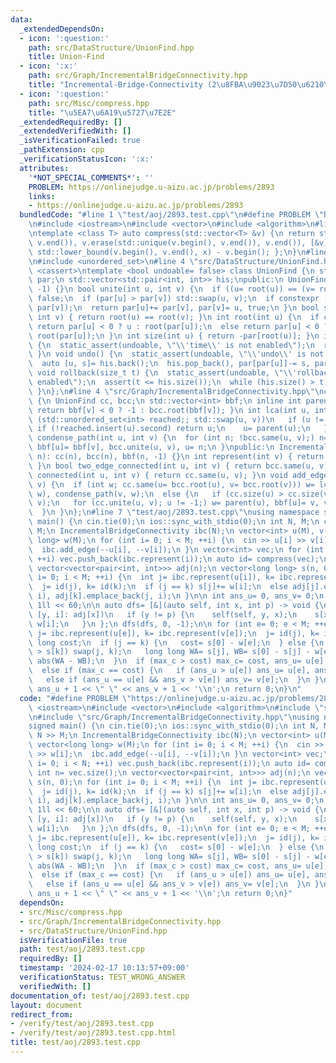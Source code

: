 ```yaml
---
data:
  _extendedDependsOn:
  - icon: ':question:'
    path: src/DataStructure/UnionFind.hpp
    title: Union-Find
  - icon: ':x:'
    path: src/Graph/IncrementalBridgeConnectivity.hpp
    title: "Incremental-Bridge-Connectivity (2\u8FBA\u9023\u7D50\u6210\u5206)"
  - icon: ':question:'
    path: src/Misc/compress.hpp
    title: "\u5EA7\u6A19\u5727\u7E2E"
  _extendedRequiredBy: []
  _extendedVerifiedWith: []
  _isVerificationFailed: true
  _pathExtension: cpp
  _verificationStatusIcon: ':x:'
  attributes:
    '*NOT_SPECIAL_COMMENTS*': ''
    PROBLEM: https://onlinejudge.u-aizu.ac.jp/problems/2893
    links:
    - https://onlinejudge.u-aizu.ac.jp/problems/2893
  bundledCode: "#line 1 \"test/aoj/2893.test.cpp\"\n#define PROBLEM \"https://onlinejudge.u-aizu.ac.jp/problems/2893\"\
    \n#include <iostream>\n#include <vector>\n#include <algorithm>\n#line 4 \"src/Misc/compress.hpp\"\
    \ntemplate <class T> auto compress(std::vector<T> &v) {\n return std::sort(v.begin(),\
    \ v.end()), v.erase(std::unique(v.begin(), v.end()), v.end()), [&v](T x) { return\
    \ std::lower_bound(v.begin(), v.end(), x) - v.begin(); };\n}\n#line 2 \"src/Graph/IncrementalBridgeConnectivity.hpp\"\
    \n#include <unordered_set>\n#line 4 \"src/DataStructure/UnionFind.hpp\"\n#include\
    \ <cassert>\ntemplate <bool undoable= false> class UnionFind {\n std::vector<int>\
    \ par;\n std::vector<std::pair<int, int>> his;\npublic:\n UnionFind(int n): par(n,\
    \ -1) {}\n bool unite(int u, int v) {\n  if ((u= root(u)) == (v= root(v))) return\
    \ false;\n  if (par[u] > par[v]) std::swap(u, v);\n  if constexpr (undoable) his.emplace_back(v,\
    \ par[v]);\n  return par[u]+= par[v], par[v]= u, true;\n }\n bool same(int u,\
    \ int v) { return root(u) == root(v); }\n int root(int u) {\n  if constexpr (undoable)\
    \ return par[u] < 0 ? u : root(par[u]);\n  else return par[u] < 0 ? u : par[u]=\
    \ root(par[u]);\n }\n int size(int u) { return -par[root(u)]; }\n int time() const\
    \ {\n  static_assert(undoable, \"\\'time\\' is not enabled\");\n  return his.size();\n\
    \ }\n void undo() {\n  static_assert(undoable, \"\\'undo\\' is not enabled\");\n\
    \  auto [u, s]= his.back();\n  his.pop_back(), par[par[u]]-= s, par[u]= s;\n }\n\
    \ void rollback(size_t t) {\n  static_assert(undoable, \"\\'rollback\\' is not\
    \ enabled\");\n  assert(t <= his.size());\n  while (his.size() > t) undo();\n\
    \ }\n};\n#line 4 \"src/Graph/IncrementalBridgeConnectivity.hpp\"\nclass IncrementalBridgeConnectivity\
    \ {\n UnionFind cc, bcc;\n std::vector<int> bbf;\n inline int parent(int v) {\
    \ return bbf[v] < 0 ? -1 : bcc.root(bbf[v]); }\n int lca(int u, int v) {\n  for\
    \ (std::unordered_set<int> reached;; std::swap(u, v))\n   if (u != -1) {\n   \
    \ if (!reached.insert(u).second) return u;\n    u= parent(u);\n   }\n }\n void\
    \ condense_path(int u, int v) {\n  for (int n; !bcc.same(u, v);) n= parent(u),\
    \ bbf[u]= bbf[v], bcc.unite(u, v), u= n;\n }\npublic:\n IncrementalBridgeConnectivity(int\
    \ n): cc(n), bcc(n), bbf(n, -1) {}\n int represent(int v) { return bcc.root(v);\
    \ }\n bool two_edge_connected(int u, int v) { return bcc.same(u, v); }\n bool\
    \ connected(int u, int v) { return cc.same(u, v); }\n void add_edge(int u, int\
    \ v) {\n  if (int w; cc.same(u= bcc.root(u), v= bcc.root(v))) w= lca(u, v), condense_path(u,\
    \ w), condense_path(v, w);\n  else {\n   if (cc.size(u) > cc.size(v)) std::swap(u,\
    \ v);\n   for (cc.unite(u, v); u != -1;) w= parent(u), bbf[u]= v, v= u, u= w;\n\
    \  }\n }\n};\n#line 7 \"test/aoj/2893.test.cpp\"\nusing namespace std;\nsigned\
    \ main() {\n cin.tie(0);\n ios::sync_with_stdio(0);\n int N, M;\n cin >> N >>\
    \ M;\n IncrementalBridgeConnectivity ibc(N);\n vector<int> u(M), v(M);\n vector<long\
    \ long> w(M);\n for (int i= 0; i < M; ++i) {\n  cin >> u[i] >> v[i] >> w[i];\n\
    \  ibc.add_edge(--u[i], --v[i]);\n }\n vector<int> vec;\n for (int i= 0; i < N;\
    \ ++i) vec.push_back(ibc.represent(i));\n auto id= compress(vec);\n int n= vec.size();\n\
    \ vector<vector<pair<int, int>>> adj(n);\n vector<long long> s(n, 0);\n for (int\
    \ i= 0; i < M; ++i) {\n  int j= ibc.represent(u[i]), k= ibc.represent(v[i]);\n\
    \  j= id(j), k= id(k);\n  if (j == k) s[j]+= w[i];\n  else adj[j].emplace_back(k,\
    \ i), adj[k].emplace_back(j, i);\n }\n\n int ans_u= 0, ans_v= 0;\n long long max_c=\
    \ 1ll << 60;\n\n auto dfs= [&](auto self, int x, int p) -> void {\n  for (auto\
    \ [y, i]: adj[x])\n   if (y != p) {\n    self(self, y, x);\n    s[x]+= s[y] +\
    \ w[i];\n   }\n };\n dfs(dfs, 0, -1);\n\n for (int e= 0; e < M; ++e) {\n  int\
    \ j= ibc.represent(u[e]), k= ibc.represent(v[e]);\n  j= id(j), k= id(k);\n  long\
    \ long cost;\n  if (j == k) {\n   cost= s[0] - w[e];\n  } else {\n   if (s[j]\
    \ > s[k]) swap(j, k);\n   long long WA= s[j], WB= s[0] - s[j] - w[e];\n   cost=\
    \ abs(WA - WB);\n  }\n  if (max_c > cost) max_c= cost, ans_u= u[e], ans_v= v[e];\n\
    \  else if (max_c == cost) {\n   if (ans_u > u[e]) ans_u= u[e], ans_v= v[e];\n\
    \   else if (ans_u == u[e] && ans_v > v[e]) ans_v= v[e];\n  }\n }\n\n cout <<\
    \ ans_u + 1 << \" \" << ans_v + 1 << '\\n';\n return 0;\n}\n"
  code: "#define PROBLEM \"https://onlinejudge.u-aizu.ac.jp/problems/2893\"\n#include\
    \ <iostream>\n#include <vector>\n#include <algorithm>\n#include \"src/Misc/compress.hpp\"\
    \n#include \"src/Graph/IncrementalBridgeConnectivity.hpp\"\nusing namespace std;\n\
    signed main() {\n cin.tie(0);\n ios::sync_with_stdio(0);\n int N, M;\n cin >>\
    \ N >> M;\n IncrementalBridgeConnectivity ibc(N);\n vector<int> u(M), v(M);\n\
    \ vector<long long> w(M);\n for (int i= 0; i < M; ++i) {\n  cin >> u[i] >> v[i]\
    \ >> w[i];\n  ibc.add_edge(--u[i], --v[i]);\n }\n vector<int> vec;\n for (int\
    \ i= 0; i < N; ++i) vec.push_back(ibc.represent(i));\n auto id= compress(vec);\n\
    \ int n= vec.size();\n vector<vector<pair<int, int>>> adj(n);\n vector<long long>\
    \ s(n, 0);\n for (int i= 0; i < M; ++i) {\n  int j= ibc.represent(u[i]), k= ibc.represent(v[i]);\n\
    \  j= id(j), k= id(k);\n  if (j == k) s[j]+= w[i];\n  else adj[j].emplace_back(k,\
    \ i), adj[k].emplace_back(j, i);\n }\n\n int ans_u= 0, ans_v= 0;\n long long max_c=\
    \ 1ll << 60;\n\n auto dfs= [&](auto self, int x, int p) -> void {\n  for (auto\
    \ [y, i]: adj[x])\n   if (y != p) {\n    self(self, y, x);\n    s[x]+= s[y] +\
    \ w[i];\n   }\n };\n dfs(dfs, 0, -1);\n\n for (int e= 0; e < M; ++e) {\n  int\
    \ j= ibc.represent(u[e]), k= ibc.represent(v[e]);\n  j= id(j), k= id(k);\n  long\
    \ long cost;\n  if (j == k) {\n   cost= s[0] - w[e];\n  } else {\n   if (s[j]\
    \ > s[k]) swap(j, k);\n   long long WA= s[j], WB= s[0] - s[j] - w[e];\n   cost=\
    \ abs(WA - WB);\n  }\n  if (max_c > cost) max_c= cost, ans_u= u[e], ans_v= v[e];\n\
    \  else if (max_c == cost) {\n   if (ans_u > u[e]) ans_u= u[e], ans_v= v[e];\n\
    \   else if (ans_u == u[e] && ans_v > v[e]) ans_v= v[e];\n  }\n }\n\n cout <<\
    \ ans_u + 1 << \" \" << ans_v + 1 << '\\n';\n return 0;\n}"
  dependsOn:
  - src/Misc/compress.hpp
  - src/Graph/IncrementalBridgeConnectivity.hpp
  - src/DataStructure/UnionFind.hpp
  isVerificationFile: true
  path: test/aoj/2893.test.cpp
  requiredBy: []
  timestamp: '2024-02-17 10:13:57+09:00'
  verificationStatus: TEST_WRONG_ANSWER
  verifiedWith: []
documentation_of: test/aoj/2893.test.cpp
layout: document
redirect_from:
- /verify/test/aoj/2893.test.cpp
- /verify/test/aoj/2893.test.cpp.html
title: test/aoj/2893.test.cpp
---
```

